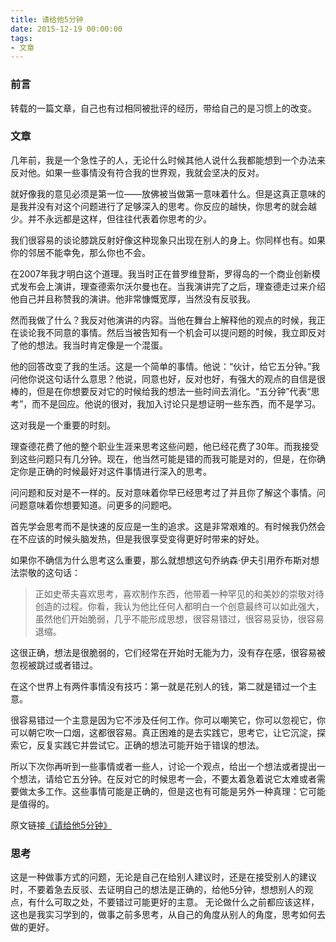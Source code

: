 ```yaml
---
title: 请给他5分钟
date: 2015-12-19 00:00:00
tags:
- 文章
---
```


### 前言
转载的一篇文章，自己也有过相同被批评的经历，带给自己的是习惯上的改变。

<!-- more -->

### 文章

几年前，我是一个急性子的人，无论什么时候其他人说什么我都能想到一个办法来反对他。如果一些事情没有符合我的世界观，我就会坚决的反对。

就好像我的意见必须是第一位——放佛被当做第一意味着什么。但是这真正意味的是我并没有对这个问题进行了足够深入的思考。你反应的越快，你思考的就会越少。并不永远都是这样，但往往代表着你思考的少。

我们很容易的谈论膝跳反射好像这种现象只出现在别人的身上。你同样也有。如果你的邻居不能幸免，那么你也不会。

在2007年我才明白这个道理。我当时正在普罗维登斯，罗得岛的一个商业创新模式发布会上演讲，理查德索尔沃尔曼也在。当我演讲完了之后，理查德走过来介绍他自己并且称赞我的演讲。他非常慷慨宽厚，当然没有反驳我。

然而我做了什么？我反对他演讲的内容。当他在舞台上解释他的观点的时候，我正在谈论我不同意的事情。然后当被告知有一个机会可以提问题的时候，我立即反对了他的想法。我当时肯定像是一个混蛋。

他的回答改变了我的生活。这是一个简单的事情。他说：“伙计，给它五分钟。”我问他你说这句话什么意思？他说，同意也好，反对也好，有强大的观点的自信是很棒的，但是在你想要反对它的时候给我的想法一些时间去消化。“五分钟”代表“思考”，而不是回应。他说的很对，我加入讨论只是想证明一些东西，而不是学习。

这对我是一个重要的时刻。

理查德花费了他的整个职业生涯来思考这些问题，他已经花费了30年。而我接受到这些问题只有几分钟。现在，他当然可能是错的而我可能是对的，但是，在你确定你是正确的时候最好对这件事情进行深入的思考。

问问题和反对是不一样的。反对意味着你早已经思考过了并且你了解这个事情。问问题意味着你想要知道。问更多的问题吧。

首先学会思考而不是快速的反应是一生的追求。这是非常艰难的。有时候我仍然会在不应该的时候头脑发热，但是我很享受变得更好时带来的好处。

如果你不确信为什么思考这么重要，那么就想想这句乔纳森·伊夫引用乔布斯对想法崇敬的这句话：

>正如史蒂夫喜欢思考，喜欢制作东西，他带着一种罕见的和美妙的崇敬对待创造的过程。你看，我认为他比任何人都明白一个创意最终可以如此强大，虽然他们开始脆弱，几乎不能形成思想，很容易错过，很容易妥协，很容易退缩。

这很正确，想法是很脆弱的，它们经常在开始时无能为力，没有存在感，很容易被忽视被跳过或者错过。

在这个世界上有两件事情没有技巧：第一就是花别人的钱，第二就是错过一个主意。

很容易错过一个主意是因为它不涉及任何工作。你可以嘲笑它，你可以忽视它，你可以朝它吹一口烟，这都很容易。真正困难的是去实践它，思考它，让它沉淀，探索它，反复实践它并尝试它。正确的想法可能开始于错误的想法。

所以下次你再听到一些事情或者一些人，讨论一个观点，给出一个想法或者提出一个想法，请给它五分钟。在反对它的时候思考一会，不要太着急着说它太难或者需要做太多工作。这些事情可能是正确的，但是这也有可能是另外一种真理：它可能是值得的。

原文链接[《请给他5分钟》](http://mp.weixin.qq.com/s/dLDF65f9A4Rrlvz_6KlstQ)

### 思考
这是一种做事方式的问题，无论是自己在给别人建议时，还是在接受别人的建议时，不要着急去反驳、去证明自己的想法是正确的，给他5分钟，想想别人的观点，有什么可取之处，不要错过可能更好的主意。
无论做什么之前都应该这样，这也是我实习学到的，做事之前多思考，从自己的角度从别人的角度，思考如何去做的更好。
